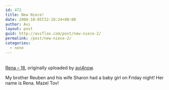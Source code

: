 ```yaml
---
id: 472
title: New Niece!
date: 2008-10-05T22:10:24+00:00
author: Avi
layout: post
guid: http://aviflax.com/post/new-niece-2/
permalink: /post/new-niece-2/
categories:
  - none
---
```

<div class="flickr-frame">
  <a href="http://www.flickr.com/photos/avi4now/2916765845/" title="photo sharing"><img src="http://farm4.static.flickr.com/3166/2916765845_b51dfc988f.jpg" class="flickr-photo" alt="" /></a><br /> <br /> <span class="flickr-caption"><a href="http://www.flickr.com/photos/avi4now/2916765845/">Rena &#8211; 16</a>, originally uploaded by <a href="http://www.flickr.com/people/avi4now/">avi4now</a>.</span>
</div>

<p class="flickr-yourcomment">
  My brother Reuben and his wife Sharon had a baby girl on Friday night! Her name is Rena. Mazel Tov!
</p>
